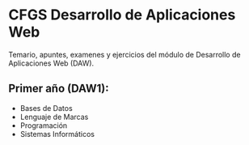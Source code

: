 # CFGS Desarrollo de Aplicaciones Web
Temario, apuntes, examenes y ejercicios del módulo de Desarrollo de Aplicaciones Web (DAW).

## Primer año (DAW1):
- Bases de Datos
- Lenguaje de Marcas
- Programación
- Sistemas Informáticos
